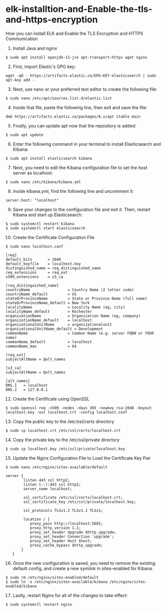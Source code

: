 # elk-installtion-and-Enable-the-tls-and-https-encryption
How you can install ELK and Enable the TLS Encryption and HTTPS Communication

1) Install Java and nginx
```
$ sudo apt install openjdk-11-jre apt-transport-https wget nginx
```
2) First, import Elastic's GPG key:
```
wget -qO - https://artifacts.elastic.co/GPG-KEY-elasticsearch | sudo apt-key add -
```
3) Next, use nano or your preferred text editor to create the following file:
```
$ sudo nano /etc/apt/sources.list.d/elastic.list
```
4) Inside that file, paste the following line, then exit and save the file:
```
deb https://artifacts.elastic.co/packages/6.x/apt stable main
```
5) Finally, you can update apt now that the repository is added:
```
$ sudo apt update
```
6) Enter the following command in your terminal to install Elasticsearch and Kibana:
```
$ sudo apt install elasticsearch kibana
```
7) Next, you need to edit the Kibana configuration file to set the host server as localhost:
```
$ sudo nano /etc/kibana/kibana.yml
```
8) Inside kibana.yml, find the following line and uncomment it:
```
server.host: "localhost"
```
9) Save your changes to the configuration file and exit it. Then, restart Kibana and start up Elasticsearch:
```
$ sudo systemctl restart kibana
$ sudo systemctl start elasticsearch
```
10) Create the Certificate Configuration File
```
$ sudo nano localhost.conf
```

``` 
[req]
default_bits       = 2048
default_keyfile    = localhost.key
distinguished_name = req_distinguished_name
req_extensions     = req_ext
x509_extensions    = v3_ca

[req_distinguished_name]
countryName                 = Country Name (2 letter code)
countryName_default         = US
stateOrProvinceName         = State or Province Name (full name)
stateOrProvinceName_default = New York
localityName                = Locality Name (eg, city)
localityName_default        = Rochester
organizationName            = Organization Name (eg, company)
organizationName_default    = localhost
organizationalUnitName      = organizationalunit
organizationalUnitName_default = Development
commonName                  = Common Name (e.g. server FQDN or YOUR name)
commonName_default          = localhost
commonName_max              = 64

[req_ext]
subjectAltName = @alt_names

[v3_ca]
subjectAltName = @alt_names

[alt_names]
DNS.1   = localhost
DNS.2   = 127.0.0.1
```

12) Create the Certificate using OpenSSL
```
$ sudo openssl req -x509 -nodes -days 365 -newkey rsa:2048 -keyout localhost.key -out localhost.crt -config localhost.conf
```
13) Copy the public key to the /etc/ssl/certs directory
```
$ sudo cp localhost.crt /etc/ssl/certs/localhost.crt
```
14) Copy the private key to the /etc/ssl/private directory
```
$ sudo cp localhost.key /etc/ssl/private/localhost.key
```
15) Update the Nginx Configuration File to Load the Certificate Key Pair
```
$ sudo nano /etc/nginx/sites-available/default
```
```
server {
        listen 443 ssl http2;
        listen [::]:443 ssl http2;
        server_name localhost;

        ssl_certificate /etc/ssl/certs/localhost.crt;
        ssl_certificate_key /etc/ssl/private/localhost.key;

        ssl_protocols TLSv1.2 TLSv1.1 TLSv1;

        location / {
           proxy_pass http://localhost:5601;
           proxy_http_version 1.1;
           proxy_set_header Upgrade $http_upgrade;
           proxy_set_header Connection 'upgrade';
           proxy_set_header Host $host;
           proxy_cache_bypass $http_upgrade;
       }
   }
```
16) Once the new configuration is saved, you need to remove the existing default config, and create a new symlink in sites-enabled for Kibana.
```
$ sudo rm /etc/nginx/sites-enabled/default
$ sudo ln -s /etc/nginx/sites-available/kibana /etc/nginx/sites-enabled/kibana
```
17) Lastly, restart Nginx for all of the changes to take effect:
```
$ sudo systemctl restart nginx
```

